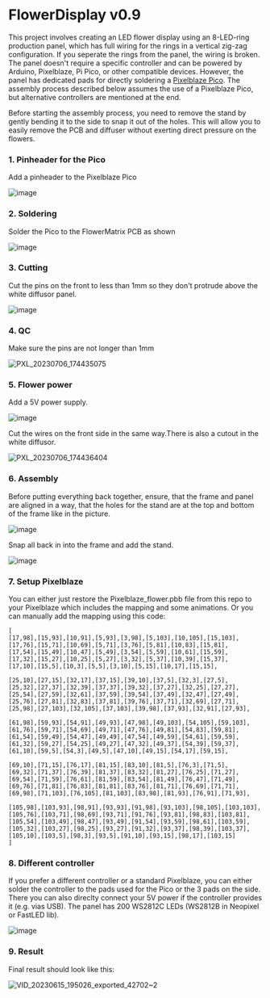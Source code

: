 # FlowerDisplay v0.9
This project involves creating an LED flower display using an 8-LED-ring production panel, which has full wiring for the rings in a vertical zig-zag configuration. If you seperate the rings from the panel, the wiring is broken. The panel doesn't require a specific controller and can be powered by Arduino, Pixelblaze, Pi Pico, or other compatible devices. However, the panel has dedicated pads for directly soldering a [Pixelblaze Pico](https://shop.electromage.com/products/pixelblaze-v3-pico-tiny-wifi-led-controller). The assembly process described below assumes the use of a Pixelblaze Pico, but alternative controllers are mentioned at the end.

Before starting the assembly process, you need to remove the stand by gently bending it to the side to snap it out of the holes. This will allow you to easily remove the PCB and diffuser without exerting direct pressure on the flowers.

### 1. Pinheader for the Pico
Add a pinheader to the Pixelblaze Pico
   
![image](https://github.com/makeTVee/FlowerDisplay/assets/18531000/ace7e3d2-4ccf-4708-9c0a-27f8771aba0b)

### 2. Soldering
Solder the Pico to the FlowerMatrix PCB as shown
   
![image](https://github.com/makeTVee/FlowerDisplay/assets/18531000/37f89998-03cf-426d-b277-f18d95af116c)

### 3. Cutting
Cut the pins on the front to less than 1mm so they don't protrude above the white diffusor panel.

![image](https://github.com/makeTVee/FlowerDisplay/assets/18531000/d0e721c5-0a67-4234-834c-0bd2bc9499f6)

### 4. QC
Make sure the pins are not longer than 1mm
 
![PXL_20230706_174435075](https://github.com/makeTVee/FlowerDisplay/assets/18531000/e27a390f-5c5f-4977-aca5-e9b019258b24)

### 5. Flower power
Add a 5V power supply.
   
![image](https://github.com/makeTVee/FlowerDisplay/assets/18531000/71438997-9fc9-4f59-b537-f96211bc0225)

 Cut the wires on the front side in the same way.There is also a cutout in the white diffusor.

![PXL_20230706_174436404](https://github.com/makeTVee/FlowerDisplay/assets/18531000/0ccf221f-4acb-4b54-860e-8887ac869e03)

### 6. Assembly
Before putting everything back together, ensure, that the frame and panel are aligned in a way, that the holes for the stand are at the top and bottom of the frame like in the picture. 

![image](https://github.com/makeTVee/FlowerDisplay/assets/18531000/f8447c18-56f7-44ec-82e8-5f3e62e8d3cd)

Snap all back in into the frame and add the stand. 
   
![image](https://github.com/makeTVee/FlowerDisplay/assets/18531000/b9d752ae-39e3-4f05-833a-50d8bd3a0f0f)

### 7. Setup Pixelblaze 
You can either just restore the Pixelblaze_flower.pbb file from this repo to your Pixelblaze which includes the mapping and some animations. Or you can manually add the mapping using this code:

```
[
[17,98],[15,93],[10,91],[5,93],[3,98],[5,103],[10,105],[15,103],
[17,76],[15,71],[10,69],[5,71],[3,76],[5,81],[10,83],[15,81],
[17,54],[15,49],[10,47],[5,49],[3,54],[5,59],[10,61],[15,59],
[17,32],[15,27],[10,25],[5,27],[3,32],[5,37],[10,39],[15,37],
[17,10],[15,5],[10,3],[5,5],[3,10],[5,15],[10,17],[15,15],

[25,10],[27,15],[32,17],[37,15],[39,10],[37,5],[32,3],[27,5],
[25,32],[27,37],[32,39],[37,37],[39,32],[37,27],[32,25],[27,27],
[25,54],[27,59],[32,61],[37,59],[39,54],[37,49],[32,47],[27,49],
[25,76],[27,81],[32,83],[37,81],[39,76],[37,71],[32,69],[27,71],
[25,98],[27,103],[32,105],[37,103],[39,98],[37,93],[32,91],[27,93],

[61,98],[59,93],[54,91],[49,93],[47,98],[49,103],[54,105],[59,103],
[61,76],[59,71],[54,69],[49,71],[47,76],[49,81],[54,83],[59,81],
[61,54],[59,49],[54,47],[49,49],[47,54],[49,59],[54,61],[59,59],
[61,32],[59,27],[54,25],[49,27],[47,32],[49,37],[54,39],[59,37],
[61,10],[59,5],[54,3],[49,5],[47,10],[49,15],[54,17],[59,15],

[69,10],[71,15],[76,17],[81,15],[83,10],[81,5],[76,3],[71,5],
[69,32],[71,37],[76,39],[81,37],[83,32],[81,27],[76,25],[71,27],
[69,54],[71,59],[76,61],[81,59],[83,54],[81,49],[76,47],[71,49],
[69,76],[71,81],[76,83],[81,81],[83,76],[81,71],[76,69],[71,71],
[69,98],[71,103],[76,105],[81,103],[83,98],[81,93],[76,91],[71,93],

[105,98],[103,93],[98,91],[93,93],[91,98],[93,103],[98,105],[103,103],
[105,76],[103,71],[98,69],[93,71],[91,76],[93,81],[98,83],[103,81],
[105,54],[103,49],[98,47],[93,49],[91,54],[93,59],[98,61],[103,59],
[105,32],[103,27],[98,25],[93,27],[91,32],[93,37],[98,39],[103,37],
[105,10],[103,5],[98,3],[93,5],[91,10],[93,15],[98,17],[103,15]
]
```
### 8. Different controller
If you prefer a different controller or a standard Pixelblaze, you can either solder the controller to the pads used for the Pico or the 3 pads on the side. There you can also direclty connect your 5V power if the controller provides it (e.g. vias USB). The panel has 200 WS2812C LEDs (WS2812B in Neopixel or FastLED lib).

![image](https://github.com/makeTVee/FlowerDisplay/assets/18531000/5a3ee70a-9953-4e5f-a3f6-12bf54a24b6f)

### 9. Result
Final result should look like this:

![VID_20230615_195026_exported_42702~2](https://github.com/makeTVee/FlowerDisplay/assets/18531000/7a893323-d825-4a8e-890a-9b895c513034)


